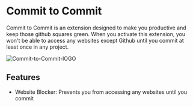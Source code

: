 # Commit to Commit
Commit to Commit is an extension designed to make you productive and keep those github squares green. When you activate this extension, you won't be able to access any websites except Github until you commit at least once in any project.

![Commit-to-Commit-lOGO](https://github.com/sabrinaaquino/time-to-commit/assets/77522207/d528db76-0cb0-4073-964a-8c0deaff326d)

## Features

- Website Blocker: Prevents you from accessing any websites until you commit
